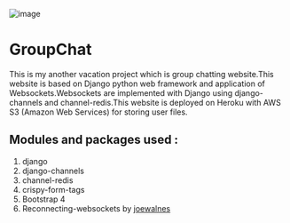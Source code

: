 ![image](https://github.com/user-attachments/assets/8bc01e66-e9d0-494c-8a74-460ffeb9530b)

# GroupChat
This is my another vacation project which is group chatting website.This website is based on Django python web framework and application of Websockets.Websockets are implemented with Django using django-channels and channel-redis.This website is deployed on Heroku with AWS S3 (Amazon Web Services) for storing user files.  

## Modules and packages used :
1) django  
2) django-channels
3) channel-redis  
4) crispy-form-tags  
5) Bootstrap 4  
6) Reconnecting-websockets by  [joewalnes](https://github.com/joewalnes/reconnecting-websocket "reconnecting-websockets github repository")  



